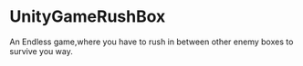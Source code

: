 # UnityGameRushBox
An Endless game,where you have to rush in between other enemy boxes to survive you way.
